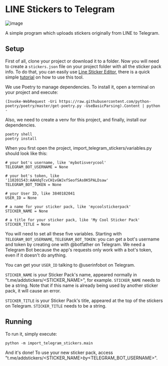 # LINE Stickers to Telegram
![image](https://user-images.githubusercontent.com/95940523/160180035-b3eb62c8-3732-468f-ba27-18910bfde38f.png)

A simple program which uploads stickers originally from LINE to Telegram.

## Setup
First of all, clone your project or download it to a folder. Now you will need to create a `stickers.json` file on your project folder with all the sticker pack info. To do that, you can easily use <a href="https://github.com/line-stickers/LineStickersEditor/releases/tag/latest/">Line Sticker Editor</a>, there is a quick simple <a href="https://line-stickers.github.io/">tutorial</a> on how to use this tool.

We use Poetry to manage dependencies. To install it, open a terminal on your project and execute:

`(Invoke-WebRequest -Uri https://raw.githubusercontent.com/python-poetry/poetry/master/get-poetry.py -UseBasicParsing).Content | python -`

Also, we need to create a venv for this project, and finally, install our dependencies.
```
poetry shell
poetry install
```

When you first open the project, import_telegram_stickers/variables.py should look like this:
```
# your bot's username, like 'mybotisverycool'
TELEGRAM_BOT_USERNAME = None 

# your bot's token, like '110201543:AAHdqTcvCH1vGWJxfSeofSAs0K5PALDsaw'
TELEGRAM_BOT_TOKEN = None 

# your User ID, like 3840182041
USER_ID = None 

# a name for your sticker pack, like 'mycoolstickerpack'
STICKER_NAME = None 

# a title for your sticker pack, like 'My Cool Sticker Pack'
STICKER_TITLE = None 
```
You will need to set all these five variables. Starting with `TELEGRAM_BOT_USERNAME`, `TELEGRAM_BOT_TOKEN`: you can get a bot's username and token by creating one with @botfather on Telegram. We need a Telegram Bot because the app's requests only work with a bot's token, even if it doesn't do anything.

You can get your `USER_ID` talking to @userinfobot on Telegram.

`STICKER_NAME` is your Sticker Pack's name, appeared normally in "t.me/addstickers/<STICKER_NAME>", for example. `STICKER_NAME` needs to be a string.
Note that if this name is already being used by another sticker pack, it will cause an error.

`STICKER_TITLE` is your Sticker Pack's title, appeared at the top of the stickers on Telegram. `STICKER_TITLE` needs to be a string.

## Running
To run it, simply execute:

`python -m import_telegram_stickers.main`

And it's done! To use your new sticker pack, access "t.me/addstickers/<STICKER_NAME>_by_<TELEGRAM_BOT_USERNAME>".
